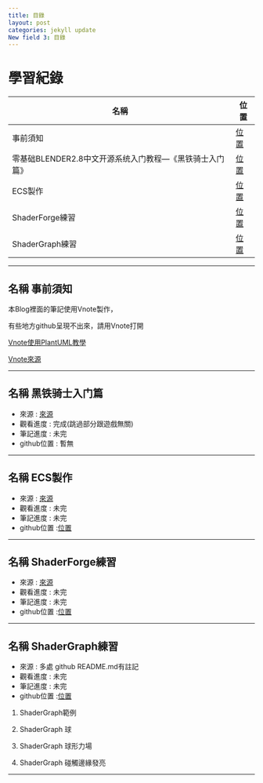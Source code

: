 ```yaml
---
title: 目錄
layout: post
categories: jekyll update
New field 3: 目錄
---
```


# 學習紀錄

|                      **名稱**                       |        **位置**        |
| --------------------------------------------------- | --------------------- |
| 事前須知 | [位置](#事前須知) |
| 零基础BLENDER2.8中文开源系统入门教程—《黑铁骑士入门篇》 | [位置](#黑铁骑士入门篇) |
| ECS製作 |  [位置](#ECS製作) |
| ShaderForge練習 |  [位置](#ShaderForge練習) |
| ShaderGraph練習 |  [位置](#ShaderGraph練習) |

---
<span id="事前須知"></span>
## **名稱**  事前須知

本Blog裡面的筆記使用Vnote製作，

有些地方github呈現不出來，請用Vnote打開

[Vnote使用PlantUML教學](https://blog.csdn.net/neocst/article/details/83592648)

[Vnote來源](https://github.com/tamlok/vnote)

---
<span id="黑铁骑士入门篇"></span>
## **名稱**  黑铁骑士入门篇
- 來源 : [來源](https://www.bilibili.com/video/av55550709?from=search&seid=8483947997694442426)
- 觀看進度 : 完成(跳過部分跟遊戲無關)
- 筆記進度 :  未完
- github位置 : 暫無

---
<span id="ECS製作"></span>
## **名稱**  ECS製作
- 來源 : [來源](https://www.youtube.com/channel/UCFK6NCbuCIVzA6Yj1G_ZqCg)
- 觀看進度 : 未完
- 筆記進度 :  未完
- github位置 :[位置](https://github.com/PeterLukGit/ECS-Introduction)

---

<span id="ShaderForge練習"></span>
## **名稱**  ShaderForge練習
- 來源 : [來源](https://www.bilibili.com/video/av11002445)
- 觀看進度 : 未完
- 筆記進度 :  未完
- github位置 :[位置](https://github.com/PeterLukGit/ShaderForge_Unity_Exercise)

---

<span id="ShaderGraph練習"></span>
## **名稱**  ShaderGraph練習
- 來源 : 多處 github README.md有註記
- 觀看進度 : 未完
- 筆記進度 :  未完
- github位置 :[位置](https://github.com/PeterLukGit/ShaderGraph_Unity_Exercise)

1. ShaderGraph範例

2. ShaderGraph 球

3. ShaderGraph 球形力場

4. ShaderGraph 碰觸邊緣發亮

---